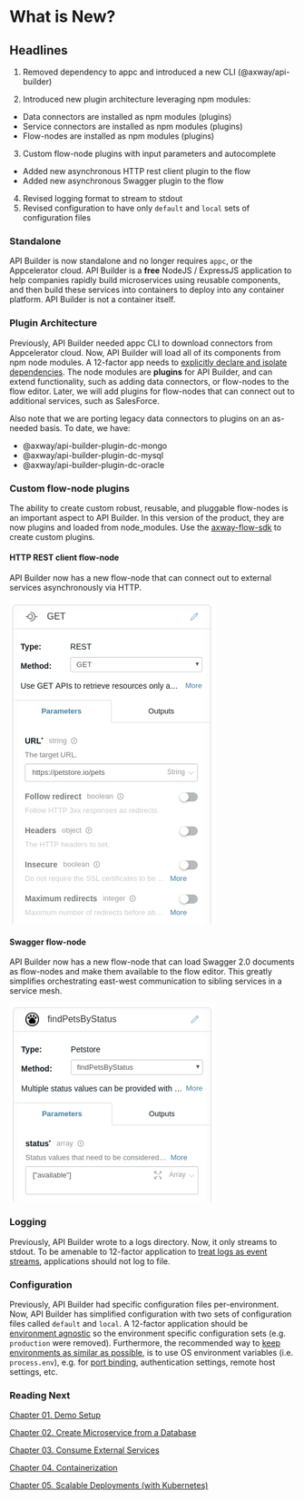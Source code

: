 # What is New?

## Headlines

1. Removed dependency to appc and introduced a new CLI (@axway/api-builder)

2. Introduced new plugin architecture leveraging npm modules:
* Data connectors are installed as npm modules (plugins)
* Service connectors are installed as npm modules (plugins)
* Flow-nodes are installed as npm modules (plugins)

3. Custom flow-node plugins with input parameters and autocomplete

* Added new asynchronous HTTP rest client plugin to the flow
* Added new asynchronous Swagger plugin to the flow

4. Revised logging format to stream to stdout
5. Revised configuration to have only `default` and `local` sets of configuration files

### Standalone

API Builder is now standalone and no longer requires `appc`, or the Appcelerator cloud.  API Builder is a **free** NodeJS / ExpressJS application to help companies rapidly build microservices using reusable components, and then build these services into containers to deploy into any container platform.  API Builder is not a container itself.

### Plugin Architecture

Previously, API Builder needed appc CLI to download connectors from Appcelerator cloud.  Now, API Builder will load all of its components from npm node modules.  A 12-factor app needs to [explicitly declare and isolate dependencies](https://12factor.net/dependencies).  The node modules are **plugins** for API Builder, and can extend functionality, such as adding data connectors, or flow-nodes to the flow editor.  Later, we will add plugins for flow-nodes that can connect out to additional services, such as SalesForce.

Also note that we are porting legacy data connectors to plugins on an as-needed basis.  To date, we have:

* @axway/api-builder-plugin-dc-mongo
* @axway/api-builder-plugin-dc-mysql
* @axway/api-builder-plugin-dc-oracle

### Custom flow-node plugins

The ability to create custom robust, reusable, and pluggable flow-nodes is an important aspect to API Builder.  In this version of the product, they are now plugins and loaded from node_modules.  Use the [axway-flow-sdk](https://www.npmjs.com/package/axway-flow-sdk) to create custom plugins.

#### HTTP REST client flow-node

API Builder now has a new flow-node that can connect out to external services asynchronously via HTTP.

![REST flow-node](./images/rest-client.png)

#### Swagger flow-node

API Builder now has a new flow-node that can load Swagger 2.0 documents as flow-nodes and make them available to the flow editor.  This greatly simplifies orchestrating east-west communication to sibling services in a service mesh.

![Swagger flow-node](./images/swagger-flow-node.png)

### Logging

Previously, API Builder wrote to a logs directory.  Now, it only streams to stdout.  To be amenable to 12-factor application to [treat logs as event streams](https://12factor.net/logs), applications should not log to file.

### Configuration

Previously, API Builder had specific configuration files per-environment.  Now, API Builder has simplified configuration with two sets of configuration files called `default` and `local`.  A 12-factor application should be [environment agnostic](https://12factor.net/config) so the environment specific configuration sets (e.g. `production` were removed).  Furthermore, the recommended way to [keep environments as similar as possible](https://12factor.net/dev-prod-parity), is to use OS environment variables (i.e. `process.env`), e.g. for [port binding](https://12factor.net/port-binding), authentication settings, remote host settings, etc.

### Reading Next

[Chapter 01. Demo Setup](../01_demo_setup)

[Chapter 02. Create Microservice from a Database](../02_mircoservice_from_db)

[Chapter 03. Consume External Services](../03_external_services)

[Chapter 04. Containerization](../04_containerization)

[Chapter 05. Scalable Deployments (with Kubernetes)](../05_kubernetes)